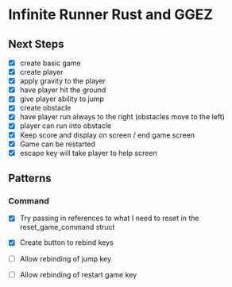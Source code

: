 # Infinite Runner Rust and GGEZ

## Next Steps

* [x] create basic game
* [x] create player
* [x] apply gravity to the player
* [x] have player hit the ground
* [x] give player ability to jump
* [x] create obstacle
* [x] have player run always to the right (obstacles move to the left)
* [x] player can run into obstacle
* [x] Keep score and display on screen / end game screen
* [x] Game can be restarted
* [x] escape key will take player to help screen

## Patterns

### Command

* [x] Try passing in references to what I need to reset in the reset_game_command struct

* [x] Create button to rebind keys
* [ ] Allow rebinding of jump key
* [ ] Allow rebinding of restart game key
